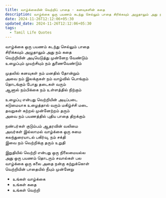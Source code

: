 ```yaml
---
title: வாழ்க்கையின் வெற்றிப் பாதை - கனவுகளின் கதை
description: வாழ்க்கை ஒரு பயணம் கடந்து செல்லும் பாதை சிரிக்கவும் அழுதாலும் அது நம் கதை வெற்றியின் அடியெடுத்து முன்னேற வேண்டும்.
date: 2024-11-26T12:12:06+05:30
updated_date: 2024-11-26T12:12:06+05:30
tags:
  - Tamil Life Quotes
---
```


வாழ்க்கை ஒரு பயணம் கடந்து செல்லும் பாதை  
சிரிக்கவும் அழுதாலும் அது நம் கதை  
வெற்றியின் அடியெடுத்து முன்னேற வேண்டும்  
உழைப்பும் முயற்சியும் நம் துணைவேண்டும்  

முதலில் கனவுகள் நம் மனதில் தோன்றும்  
அவை நம் இலக்குகள் நம் வாழ்வில் பொங்கும்  
தொடங்கும் போது தடைகள் வரும்  
ஆனால் நம்பிக்கை நம் உள்ளத்தில் நிற்கும்  

உழைப்பு என்பது வெற்றியின் அடிப்படை  
கடுமையாக உழைத்தால் வரும் மகிழ்ச்சி மடை  
தவறுகள் கற்றல் முன்னேற்றம் தரும்  
அவை நம் பயணத்தில் புதிய பாதை திறக்கும்  

நண்பர்கள் குடும்பம் ஆதரவின் வலிமை  
அவர்கள் இல்லாமல் வாழ்க்கை ஒரு சுமை  
கலந்துரையாடல் பகிர்வு, நம் சக்தி  
இவை நம் வெற்றிக்கு தரும் உறுதி  

இறுதியில் வெற்றி என்பது ஒரு நிலைமையல்ல  
அது ஒரு பயணம் தொடரும் சவால்கள் பல  
வாழ்க்கை ஒரு கலை அதை நன்கு கற்றுக்கொள்  
வெற்றியின் பாதையில் நீயும் முன்னேறு  

- உங்கள் வாழ்க்கை
- உங்கள் கதை
- உங்கள் வெற்றி  

